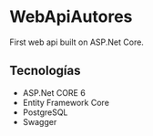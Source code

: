 # WebApiAutores
First web api built on ASP.Net Core.

## Tecnologías

* ASP.Net CORE 6
* Entity Framework Core
* PostgreSQL
* Swagger